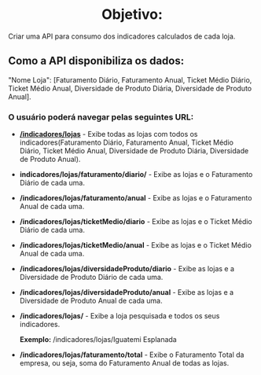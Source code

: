 <h1 style="text-align: center">Objetivo:</h1>

<p>Criar uma API para consumo dos indicadores calculados de cada loja.</p>

<h2>Como a API disponibiliza os dados:</h2> 
<p>"Nome Loja": [Faturamento Diário, Faturamento Anual, Ticket Médio Diário, Ticket Médio Anual, Diversidade de Produto Diária, Diversidade de Produto Anual].</p> 

<h3>O usuário poderá navegar pelas seguintes URL:</h3>

<ul>
  <li><p><b><u>/indicadores/lojas</u></b> - Exibe todas as lojas com todos os indicadores(Faturamento Diário, Faturamento Anual, Ticket Médio Diário, Ticket Médio Anual, Diversidade de Produto Diária, Diversidade de Produto Anual).</p></li>

  <li><p><b>indicadores/lojas/faturamento/diario/</b> - Exibe as lojas e o Faturamento Diário de cada uma.</p></li>

  <li><p><b>/indicadores/lojas/faturamento/anual</b> -  Exibe as lojas e o Faturamento Anual de cada uma.</p></li>

  <li><p><b>/indicadores/lojas/ticketMedio/diario</b> -  Exibe as lojas e o Ticket Médio Diário de cada uma.</p></li>

  <li><p><b>/indicadores/lojas/ticketMedio/anual</b> -  Exibe as lojas e o Ticket Médio Anual de cada uma.</p></li>

  <li><p><b>/indicadores/lojas/diversidadeProduto/diario</b> - Exibe as lojas e a Diversidade de Produto Diário de cada uma.</p></li>

  <li><p><b>/indicadores/lojas/diversidadeProduto/anual</b> - Exibe as lojas e a Diversidade de Produto Anual de cada uma.</p></li>

  <li><p><b>/indicadores/lojas/<Pesquisar Loja></b> -  Exibe a loja pesquisada e todos os seus indicadores.<p>
  <b>Exemplo:</b> /indicadores/lojas/Iguatemi Esplanada</p></li>


  <li><p><b>/indicadores/lojas/faturamento/total</b> - Exibe o Faturamento Total da empresa, ou seja, soma do Faturamento Anual de todas as lojas.</p></li>
